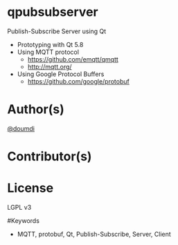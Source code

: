 # qpubsubserver
Publish-Subscribe Server using Qt

* Prototyping with Qt 5.8
* Using MQTT protocol
  * https://github.com/emqtt/qmqtt
  * http://mqtt.org/
* Using Google Protocol Buffers
  * https://github.com/google/protobuf

# Author(s)

[@doumdi](https://github.com/doumdi)

# Contributor(s)

# License

LGPL v3

#Keywords
* MQTT, protobuf, Qt, Publish-Subscribe, Server, Client

